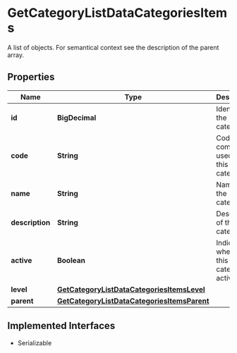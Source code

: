 

# GetCategoryListDataCategoriesItems

A list of objects. For semantical context see the description of the parent array.

## Properties

Name | Type | Description | Notes
------------ | ------------- | ------------- | -------------
**id** | **BigDecimal** | Identifier of the category. |  [optional]
**code** | **String** | Code commonly used for this category. |  [optional]
**name** | **String** | Name of the category. |  [optional]
**description** | **String** | Description of the category. |  [optional]
**active** | **Boolean** | Indicates whether this category is active. |  [optional]
**level** | [**GetCategoryListDataCategoriesItemsLevel**](GetCategoryListDataCategoriesItemsLevel.md) |  |  [optional]
**parent** | [**GetCategoryListDataCategoriesItemsParent**](GetCategoryListDataCategoriesItemsParent.md) |  |  [optional]


## Implemented Interfaces

* Serializable


